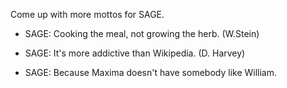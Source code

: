 Come up with more mottos for SAGE.

 * SAGE: Cooking the meal, not growing the herb.  (W.Stein)

 * SAGE: It's more addictive than Wikipedia. (D. Harvey)

 * SAGE: Because Maxima doesn't have somebody like William.
